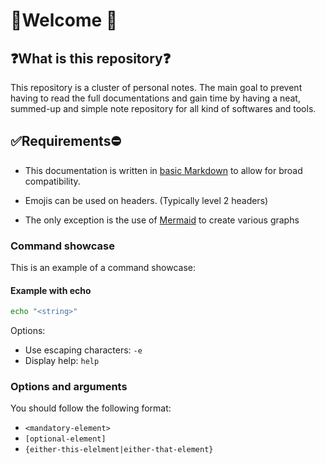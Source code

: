 # 👋Welcome 👋

## ❓What is this repository❓

This repository is a cluster of personal notes.
The main goal to prevent having to read the full documentations and gain time by having a neat, summed-up and simple note repository for all kind of softwares and tools.
## ✅Requirements⛔

- This documentation is written in [basic Markdown](https://www.markdownguide.org/basic-syntax/) to allow for broad compatibility.

- Emojis can be used on headers. (Typically level 2 headers)

- The only exception is the use of [Mermaid](https://mermaid.js.org/) to create various graphs

### Command showcase

This is an example of a command showcase:

#### Example with echo

```bash
echo "<string>"
```

Options:

- Use escaping characters: `-e`
- Display help: `help`

### Options and arguments

You should follow the following format:
- `<mandatory-element>`
- `[optional-element]`
- `{either-this-elelment|either-that-element}`